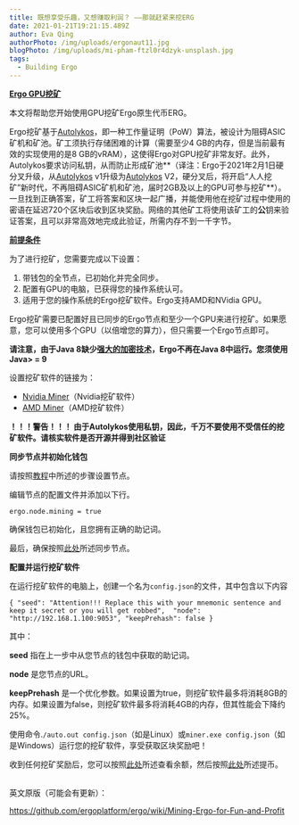 ```yaml
---
title: 既想享受乐趣，又想赚取利润？ ——那就赶紧来挖ERG
date: 2021-01-21T19:21:15.489Z
author: Eva Qing
authorPhoto: /img/uploads/ergonaut11.jpg
blogPhoto: /img/uploads/mi-pham-ftzl0r4dzyk-unsplash.jpg
tags:
  - Building Ergo
---
```

**[Ergo GPU挖矿](https://github.com/ergoplatform/ergo/wiki/Mining-Ergo-for-Fun-and-Profit#ergo-gpu-mining)**

本文将帮助您开始使用GPU挖矿Ergo原生代币ERG。

Ergo挖矿基于[Autolykos](https://docs.ergoplatform.com/ErgoPow.pdf)，即一种工作量证明（PoW）算法，被设计为阻碍ASIC矿机和矿池。矿工须执行存储困难的计算（需要至少4 GB的内存，但是当前最有效的实现使用的是8 GB的vRAM），这使得Ergo对GPU挖矿非常友好。此外，Autolykos要求访问私钥，从而防止形成矿池**（译注：Ergo于2021年2月1日硬分叉升级，从[Autolykos](https://docs.ergoplatform.com/ErgoPow.pdf) v1升级为[Autolykos](https://docs.ergoplatform.com/ErgoPow.pdf) V2，硬分叉后，将开启“人人挖矿”新时代，不再阻碍ASIC矿机和矿池，届时2GB及以上的GPU可参与挖矿**）。一旦找到正确答案，矿工将答案和区块一起广播，并能使用他在挖矿过程中使用的密语在延迟720个区块后收到区块奖励。网络的其他矿工将使用该矿工的**公**钥来验证答案，且可以非常高效地完成此验证，所需内存不到一千字节。

**[前提条件](https://github.com/ergoplatform/ergo/wiki/Mining-Ergo-for-Fun-and-Profit#prerequisites)**

为了进行挖矿，您需要完成以下设置：

1. 带钱包的全节点，已初始化并完全同步。
2. 配置有GPU的电脑，已获得您的操作系统认可。
3. 适用于您的操作系统的Ergo挖矿软件。Ergo支持AMD和NVidia GPU。

Ergo挖矿需要已配置好且已同步的Ergo节点和至少一个GPU来进行挖矿。如果愿意，您可以使用多个GPU（以倍增您的算力），但只需要一个Ergo节点即可。

**请注意，由于Java 8缺少[强大的加密技术](http://mail.openjdk.java.net/pipermail/security-dev/2016-October/014942.html)，Ergo不再在Java 8中运行。您须使用Java> = 9**

设置挖矿软件的链接为：

* [Nvidia Miner](https://github.com/ergoplatform/cuda-miner)（Nvidia挖矿软件）
* [AMD Miner](https://ergoplatform.org/en/blog/2019_08_07_amd/)（AMD挖矿软件）

**！！！警告！！！ 由于Autolykos使用私钥，因此，千万不要使用不受信任的挖矿软件。请核实软件是否开源并得到社区验证**

**同步节点并初始化钱包**

请按照[教程](https://github.com/ergoplatform/ergo/wiki/Set-up-a-full-node)中所述的步骤设置节点。

编辑节点的配置文件并添加以下行。

`ergo.node.mining = true`

确保钱包已初始化，且您拥有正确的助记词。

最后，确保按照[此处](https://github.com/ergoplatform/ergo/wiki/Set-up-a-full-node#check-if-the-node-is-synced)所述同步节点。

**配置并运行挖矿软件**

在运行挖矿软件的电脑上，创建一个名为`config.json`的文件，其中包含以下内容

`{
    "seed": "Attention!!! Replace this with your mnemonic sentence and keep it secret or you will get robbed", 
    "node": "http://192.168.1.100:9053",
    "keepPrehash": false
}`

其中：

**seed** 指在上一步中从您节点的钱包中获取的助记词。

**node** 是您节点的URL。

**keepPrehash** 是一个优化参数。如果设置为true，则挖矿软件最多将消耗8GB的内存。如果设置为false，则挖矿软件最多将消耗4GB的内存，但其性能会下降约25%。

使用命令.`/auto.out config.json`（如是Linux）或`miner.exe config.json`（如是Windows）运行您的挖矿软件，享受获取区块奖励吧！

收到任何挖矿奖励后，您可以按照[此处](https://github.com/ergoplatform/ergo/wiki/Set-up-a-full-node#check-wallet-balance)所述查看余额，然后按照[此处](https://github.com/ergoplatform/ergo/wiki/Set-up-a-full-node#sending-funds)所述提币。

\
英文原版（可能会有更新）：

<https://github.com/ergoplatform/ergo/wiki/Mining-Ergo-for-Fun-and-Profit>

<!--EndFragment-->